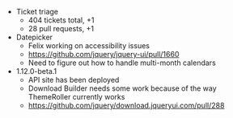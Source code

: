 * Ticket triage	
	* 404 tickets total, +1
	* 28 pull requests, +1
* Datepicker	
	* Felix working on accessibility issues
	* https://github.com/jquery/jquery-ui/pull/1660
	* Need to figure out how to handle multi-month calendars
* 1.12.0-beta.1	
	* API site has been deployed
	* Download Builder needs some work because of the way ThemeRoller currently works
	* https://github.com/jquery/download.jqueryui.com/pull/288
	
